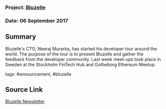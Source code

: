### Project: [Bluzelle](../projects/bluzelle.md)
### Date: 06 September 2017
## Summary

Bluzelle's CTO, Neeraj Murarka, has started his developer tour around the world.
The purpose of the tour is to present Bluzelle and gather the feedback from the developer community.
Last week meet-ups took place in Sweden at the Stockholm FinTech Hub and Gotheborg Ethereum Meetup.

tags: #announcement, #bluzelle
## Source Link
[Bluzelle Newsletter](http://mailchi.mp/bluzelle/bluzelle-newsletter-1245273?e=1162bbd542)
